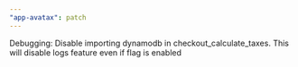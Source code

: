 ```yaml
---
"app-avatax": patch
---
```


Debugging: Disable importing dynamodb in checkout_calculate_taxes. This will disable logs feature even if flag is enabled
